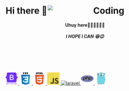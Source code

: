 

<h1 align="center">
<img align="right" alt="Coding" width="370" src="https://media.giphy.com/media/1kkxWqT5nvLXupUTwK/giphy.gif?cid=790b7611sb2ladci2pewbxtzrnh71rwb25r2e94s0i7tva7h&ep=v1_gifs_search&rid=giphy.gif&ct=g"/>
<b>
  Hi there 👋
  <br>
</b> 
</h1>

<b align="center">
  <h4>Uhuy here🧘🏻‍♂️🧘🏻‍♂️</h4>
  <h5>I HOPE I CAN 😆😉</h5>
</b>

<br>
<br>
<br>
<br>

<p align="left"> 
  <a href="https://getbootstrap.com" target="_blank" rel="noreferrer"> <img src="https://raw.githubusercontent.com/devicons/devicon/master/icons/bootstrap/bootstrap-plain-wordmark.svg" alt="bootstrap" width="40" height="40"/> 
  </a> 
  <a href="https://www.w3schools.com/css/" target="_blank" rel="noreferrer"> <img src="https://raw.githubusercontent.com/devicons/devicon/master/icons/css3/css3-original-wordmark.svg" alt="css3" width="40" height="40"/> 
  </a> 
  <a href="https://www.w3.org/html/" target="_blank" rel="noreferrer"> <img src="https://raw.githubusercontent.com/devicons/devicon/master/icons/html5/html5-original-wordmark.svg" alt="html5" width="40" height="40"/> 
  </a>  
  <a href="https://developer.mozilla.org/en-US/docs/Web/JavaScript" target="_blank" rel="noreferrer"> <img src="https://raw.githubusercontent.com/devicons/devicon/master/icons/javascript/javascript-original.svg" alt="javascript" width="40" height="40"/> 
  </a> 
  <a href="https://laravel.com/" target="_blank" rel="noreferrer">
    <img src="https://upload.wikimedia.org/wikipedia/commons/thumb/9/9a/Laravel.svg/1200px-Laravel.svg.png" alt="laravel" width="40" height="40"/>
  </a>
  <a href="https://www.php.net" target="_blank" rel="noreferrer"> <img src="https://raw.githubusercontent.com/devicons/devicon/master/icons/php/php-original.svg" alt="php" width="40" height="40"/> 
  </a>
  <a href="https://golang.org/" target="_blank" rel="noreferrer"> <img src="https://raw.githubusercontent.com/devicons/devicon/master/icons/go/go-original.svg" alt="golang" width="40" height="40"/> 
  </a>
</p>
<!--
**Radin05/Radin05** is a ✨ _special_ ✨ repository because its `README.md` (this file) appears on your GitHub profile.


